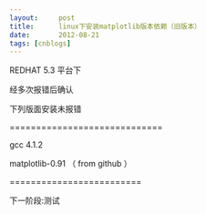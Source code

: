 ```yaml
---
layout:     post
title:      linux下安装matplotlib版本依赖（旧版本）
date:       2012-08-21
tags: [cnblogs]
---
```

REDHAT 5.3 平台下

经多次报错后确认

下列版面安装未报错

=============================

gcc 4.1.2

matplotlib-0.91       （ from github ）

=========================

下一阶段:测试
